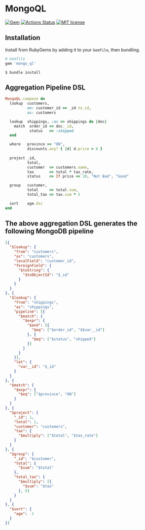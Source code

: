 # MongoQL
[![Gem](https://img.shields.io/gem/v/mongo_ql.svg?style=flat)](http://rubygems.org/gems/mongo_ql "View this project in Rubygems")
[![Actions Status](https://github.com/dingxizheng/mongo_ql/workflows/Ruby/badge.svg)](https://github.com/dingxizheng/mongo_ql/actions)
[![MIT license](http://img.shields.io/badge/license-MIT-brightgreen.svg)](http://opensource.org/licenses/MIT)

## Installation
Install from RubyGems by adding it to your `Gemfile`, then bundling.

```ruby
# Gemfile
gem 'mongo_ql'
```

```
$ bundle install
```

## Aggregation Pipeline DSL
```ruby
MongoQL.compose do
  lookup  customers,
          on: customer_id == _id.to_id, 
          as: customers

  lookup  shippings, :as => shippings do |doc|
    match  order_id == doc._id, 
           status   == :shipped
  end

  where   province == "ON",
          discounts.any? { |d| d.price > 6 }
  
  project _id, 
          total, 
          customer  => customers.name,
          tax       => total * tax_rate,
          status    => If price <= 10, "Not Bad", "Good"

  group   customer, 
          total     => total.sum,
          total_tax => tax.sum * 5

  sort    age.dsc
end
```

## The above aggregation DSL generates the following MongoDB pipeline
```json
[{
  "$lookup": {
    "from": "customers",
    "as": "customers",
    "localField": "customer_id",
    "foreignField": {
      "$toString": {
        "$toObjectId": "$_id"
      }
    }
  }
}, {
  "$lookup": {
    "from": "shippings",
    "as": "shippings",
    "pipeline": [{
      "$match": {
        "$expr": {
          "$and": [{
            "$eq": ["$order_id", "$$var__id"]
          }, {
            "$eq": ["$status", "shipped"]
          }]
        }
      }
    }],
    "let": {
      "var__id": "$_id"
    }
  }
}, {
  "$match": {
    "$expr": {
      "$eq": ["$province", "ON"]
    }
  }
}, {
  "$project": {
    "_id": 1,
    "total": 1,
    "customer": "customers",
    "tax": {
      "$multiply": ["$total", "$tax_rate"]
    }
  }
}, {
  "$group": {
    "_id": "$customer",
    "total": {
      "$sum": "$total"
    },
    "total_tax": {
      "$multiply": [{
        "$sum": "$tax"
      }, 5]
    }
  }
}, {
  "$sort": {
    "age": -1
  }
}]
```